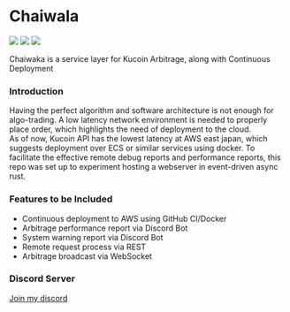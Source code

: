 # Chaiwala
[![](https://img.shields.io/crates/v/chaiwala)](https://crates.io/crates/chaiwala)
[![](https://img.shields.io/docsrs/chaiwala)](https://docs.rs/chaiwala)
[![](https://img.shields.io/github/license/kanekoshoyu/chaiwala)](https://github.com/kanekoshoyu/chaiwala/blob/master/LICENSE)  

Chaiwaka is a service layer for Kucoin Arbitrage, along with Continuous Deployment

### Introduction
Having the perfect algorithm and software architecture is not enough for algo-trading. A low latency network environment is needed to properly place order, which highlights the need of deployment to the cloud.  
As of now, Kucoin API has the lowest latency at AWS east japan, which suggests deployment over ECS or similar services using docker. To facilitate the effective remote debug reports and performance reports, this repo was set up to experiment hosting a webserver in event-driven async rust.

### Features to be Included
- Continuous deployment to AWS using GitHub CI/Docker
- Arbitrage performance report via Discord Bot
- System warning report via Discord Bot
- Remote request process via REST 
- Arbitrage broadcast via WebSocket

### Discord Server
[Join my discord ](https://discord.com/invite/uHbX7nSQ)
